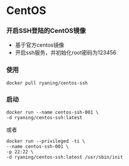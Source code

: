 # CentOS

### 开启SSH登陆的CentOS镜像

- 基于官方centos镜像
- 开启ssh服务，并初始化root密码为123456

### 使用

```
docker pull ryaning/centos-ssh
```

### 启动

```
docker run --name centos-ssh-001 \
-d ryaning/centos-ssh:latest
```
或者

```
docker run --privileged -ti \
--name centos-ssh-001 \
-p 22:22 \
-d ryaning/centos-ssh:latest /usr/sbin/init
```
